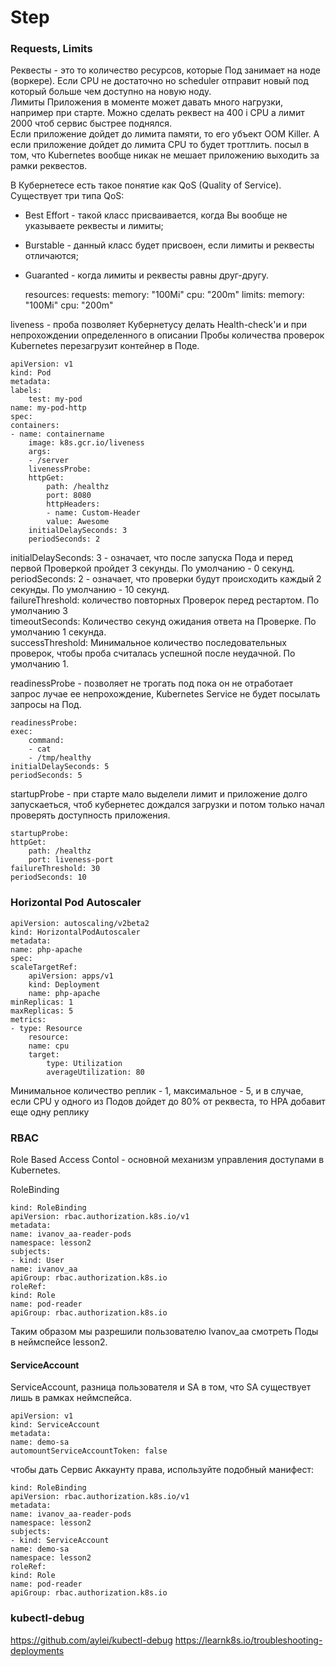 # Step

### Requests, Limits

Реквесты - это то количество ресурсов, которые Под занимает на ноде (воркере). Если CPU не достаточно но scheduler отправит новый под который больше чем доступно на новую ноду. </br>
Лимиты Приложения в моменте может давать много нагрузки, например при старте. Можно сделать реквест на 400 i CPU а лимит 2000 чтоб сервис быстрее поднялся. </br>
Если приложение дойдет до лимита памяти, то его убъект OOM Killer. А если приложение дойдет до лимита CPU то будет троттлить.
 посыл в том, что Kubernetes вообще никак не мешает приложению выходить за рамки реквестов.</br>

В Кубернетесе есть такое понятие как QoS (Quality of Service). Существует три типа QoS:

* Best Effort - такой класс присваивается, когда Вы вообще не указываете реквесты и лимиты;
* Burstable - данный класс будет присвоен, если лимиты и реквесты отличаются;
* Guaranted - когда лимиты и реквесты равны друг-другу.

    resources:
    requests:
        memory: "100Mi"
        cpu: "200m"
    limits:
        memory: "100Mi"
        cpu: "200m"

liveness - проба позволяет Кубернетусу делать Health-check'и и при непрохождении определенного в описании Пробы количества проверок Kubernetes перезагрузит контейнер в Поде.

    apiVersion: v1
    kind: Pod
    metadata:
    labels:
        test: my-pod
    name: my-pod-http
    spec:
    containers:
    - name: containername
        image: k8s.gcr.io/liveness
        args:
        - /server
        livenessProbe:
        httpGet:
            path: /healthz
            port: 8080
            httpHeaders:
            - name: Custom-Header
            value: Awesome
        initialDelaySeconds: 3
        periodSeconds: 2

initialDelaySeconds: 3 - означает, что после запуска Пода и перед первой Проверкой пройдет 3 секунды. По умолчанию - 0 секунд.</br>
periodSeconds: 2 - означает, что проверки будут происходить каждый 2 секунды. По умолчанию - 10 секунд.</br>
failureThreshold:  количество повторных Проверок перед рестартом. По умолчанию 3</br>
timeoutSeconds: Количество секунд ожидания ответа на Проверке. По умолчанию 1 секунда. </br>
successThreshold: Минимальное количество последовательных проверок, чтобы проба считалась успешной после неудачной. По умолчанию 1. </br>

readinessProbe - позволяет не трогать под пока он не отработает запрос лучае ее непрохождение, Kubernetes Service не будет посылать запросы на Под.

    readinessProbe:
    exec:
        command:
        - cat
        - /tmp/healthy
    initialDelaySeconds: 5
    periodSeconds: 5
startupProbe - при старте мало выделели лимит и приложение долго запускаеться, чтоб кубернетес дождался загрузки и потом только начал проверять доступность приложения. 

    startupProbe:
    httpGet:
        path: /healthz
        port: liveness-port
    failureThreshold: 30
    periodSeconds: 10

### Horizontal Pod Autoscaler

    apiVersion: autoscaling/v2beta2
    kind: HorizontalPodAutoscaler
    metadata:
    name: php-apache
    spec:
    scaleTargetRef:
        apiVersion: apps/v1
        kind: Deployment
        name: php-apache
    minReplicas: 1
    maxReplicas: 5
    metrics:
    - type: Resource
        resource:
        name: cpu
        target:
            type: Utilization
            averageUtilization: 80

 Минимальное количество реплик - 1, максимальное - 5, и в случае, если CPU у одного из Подов дойдет до 80% от реквеста, то HPA добавит еще одну реплику

### RBAC
 Role Based Access Contol - основной механизм управления доступами в Kubernetes.

RoleBinding

    kind: RoleBinding
    apiVersion: rbac.authorization.k8s.io/v1
    metadata:
    name: ivanov_aa-reader-pods
    namespace: lesson2
    subjects:
    - kind: User
    name: ivanov_aa
    apiGroup: rbac.authorization.k8s.io
    roleRef:
    kind: Role
    name: pod-reader
    apiGroup: rbac.authorization.k8s.io
Таким образом мы разрешили пользователю Ivanov_aa смотреть Поды в неймспейсе lesson2.

#### ServiceAccount

ServiceAccount, разница пользователя и SA в том, что SA существует лишь в рамках неймспейса.  

    apiVersion: v1
    kind: ServiceAccount
    metadata:
    name: demo-sa
    automountServiceAccountToken: false

чтобы дать Сервис Аккаунту права, используйте подобный манифест:

    kind: RoleBinding
    apiVersion: rbac.authorization.k8s.io/v1
    metadata:
    name: ivanov_aa-reader-pods
    namespace: lesson2
    subjects:
    - kind: ServiceAccount
    name: demo-sa
    namespace: lesson2
    roleRef:
    kind: Role
    name: pod-reader
    apiGroup: rbac.authorization.k8s.io

### kubectl-debug
https://github.com/aylei/kubectl-debug
https://learnk8s.io/troubleshooting-deployments
